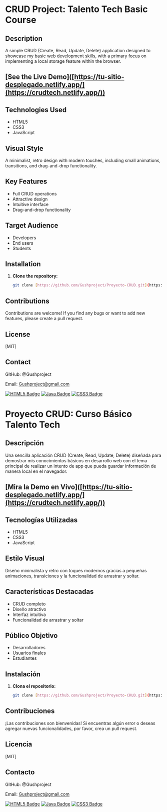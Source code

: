 # CRUD Project: Talento Tech Basic Course


## **Description**

A simple CRUD (Create, Read, Update, Delete) application designed to showcase my basic web development skills, with a primary focus on implementing a local storage feature within the browser.


## **[See the Live Demo]**([https://tu-sitio-desplegado.netlify.app/](https://crudtech.netlify.app/))


## **Technologies Used**
* HTML5
* CSS3
* JavaScript

## **Visual Style**
A minimalist, retro design with modern touches, including small animations, transitions, and drag-and-drop functionality.

## **Key Features**
* Full CRUD operations
* Attractive design
* Intuitive interface
* Drag-and-drop functionality

## **Target Audience**
* Developers
* End users
* Students

## **Installation**
1. **Clone the repository:**
   ```bash
   git clone [https://github.com/Gushproject/Proyecto-CRUD.git](https://github.com/Gushproject/Proyecto-CRUD.git)

## **Contributions**

Contributions are welcome! If you find any bugs or want to add new features, please create a pull request.

## **License**

[MIT]

## **Contact**

GitHub: @Gushproject

Email: Gushproject@gmail.com

[![HTML5 Badge](https://img.shields.io/badge/html5-blue?style=for-the-badge&logo=html5)](https://developer.mozilla.org/en-US/docs/Web/HTML/Element/html)
[![Java Badge](https://img.shields.io/badge/java-17-blue?style=for-the-badge&logo=java)](https://www.java.com/)
[![CSS3 Badge](https://img.shields.io/badge/css3-blue?style=for-the-badge&logo=css3)](https://developer.mozilla.org/en-US/docs/Web/CSS)





# Proyecto CRUD: Curso Básico Talento Tech

## **Descripción**

Una sencilla aplicación CRUD (Create, Read, Update, Delete) diseñada para demostrar mis conocimientos básicos en desarrollo web con el tema principal de realizar un intento de app que pueda guardar información de manera local en el navegador.


## **[Mira la Demo en Vivo]**([https://tu-sitio-desplegado.netlify.app/](https://crudtech.netlify.app/))


## **Tecnologías Utilizadas**
* HTML5
* CSS3
* JavaScript

## **Estilo Visual**

Diseño minimalista y retro con toques modernos gracias a pequeñas animaciones, transiciones y la funcionalidad de arrastrar y soltar.

## **Características Destacadas**
* CRUD completo
* Diseño atractivo
* Interfaz intuitiva
* Funcionalidad de arrastrar y soltar

## **Público Objetivo**
* Desarrolladores
* Usuarios finales
* Estudiantes

## **Instalación**
1. **Clona el repositorio:**
   ```bash
   git clone [https://github.com/Gushproject/Proyecto-CRUD.git](https://github.com/Gushproject/Proyecto-CRUD.git)

## **Contribuciones**

¡Las contribuciones son bienvenidas! Si encuentras algún error o deseas agregar nuevas funcionalidades, por favor, crea un pull request.   

## **Licencia**

[MIT]

## **Contacto**

GitHub: @Gushproject

Email: Gushproject@gmail.com

[![HTML5 Badge](https://img.shields.io/badge/html5-blue?style=for-the-badge&logo=html5)](https://developer.mozilla.org/en-US/docs/Web/HTML/Element/html)
[![Java Badge](https://img.shields.io/badge/java-17-blue?style=for-the-badge&logo=java)](https://www.java.com/)
[![CSS3 Badge](https://img.shields.io/badge/css3-blue?style=for-the-badge&logo=css3)](https://developer.mozilla.org/en-US/docs/Web/CSS)





